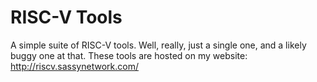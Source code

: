 # RISC-V Tools

A simple suite of RISC-V tools. Well, really, just a single one, and a likely buggy one at that.
These tools are hosted on my website: http://riscv.sassynetwork.com/